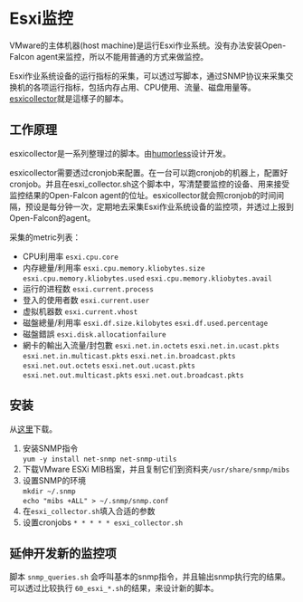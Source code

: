 # Esxi监控

VMware的主体机器(host machine)是运行Esxi作业系统。没有办法安装Open-Falcon agent来监控，所以不能用普通的方式来做监控。

Esxi作业系统设备的运行指标的采集，可以透过写脚本，通过SNMP协议来采集交换机的各项运行指标，包括内存占用、CPU使用、流量、磁盘用量等。[esxicollector](https://github.com/humorless/esxicollector)就是這樣子的腳本。

## 工作原理

esxicollector是一系列整理过的脚本。由[humorless](https://github.com/humorless/)设计开发。

esxicollector需要透过cronjob来配置。在一台可以跑cronjob的机器上，配置好cronjob。并且在esxi_collector.sh这个脚本中，写清楚要监控的设备、用来接受监控结果的Open-Falcon agent的位址。esxicollector就会照cronjob的时间间隔，预设是每分钟一次，定期地去采集Esxi作业系统设备的监控项，并透过上报到Open-Falcon的agent。

采集的metric列表：

* CPU利用率
  ```esxi.cpu.core```
* 内存總量/利用率
  ```esxi.cpu.memory.kliobytes.size```
  ```esxi.cpu.memory.kliobytes.used```
  ```esxi.cpu.memory.kliobytes.avail```
* 运行的进程数
  ```esxi.current.process```
* 登入的使用者数
  ```esxi.current.user```
* 虚拟机器数
  ```esxi.current.vhost```
* 磁盤總量/利用率
  ```esxi.df.size.kilobytes```
  ```esxi.df.used.percentage```
* 磁盤錯誤
  ```esxi.disk.allocationfailure```
* 網卡的輸出入流量/封包數
  ```esxi.net.in.octets```
  ```esxi.net.in.ucast.pkts```
  ```esxi.net.in.multicast.pkts```
  ```esxi.net.in.broadcast.pkts```
  ```esxi.net.out.octets```
  ```esxi.net.out.ucast.pkts```
  ```esxi.net.out.multicast.pkts```
  ```esxi.net.out.broadcast.pkts```
	

## 安装

从[这里](https://github.com/humorless/esxicollector)下载。

  1. 安装SNMP指令  
     ```yum -y install net-snmp net-snmp-utils```
  2. 下载VMware ESXi MIB档案，并且复制它们到资料夹```/usr/share/snmp/mibs```
  3. 设置SNMP的环境  
     ```mkdir ~/.snmp```  
     ```echo "mibs +ALL" > ~/.snmp/snmp.conf ```
  4. 在`esxi_collector.sh`填入合适的参数
  5. 设置cronjobs 
     ``` * * * * * esxi_collector.sh ```


## 延伸开发新的监控项

脚本 ```snmp_queries.sh``` 会呼叫基本的snmp指令，并且输出snmp执行完的结果。可以透过比较执行 ```60_esxi_*.sh```的结果，来设计新的脚本。
